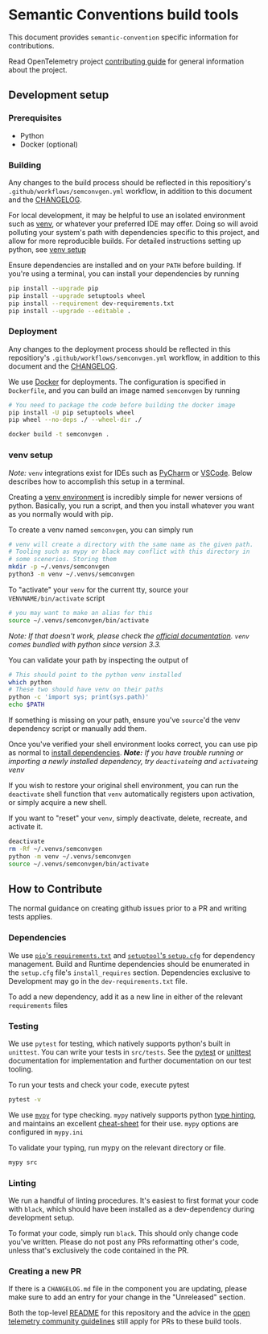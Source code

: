 # Semantic Conventions build tools

This document provides `semantic-convention` specific information for contributions.

Read OpenTelemetry project [contributing
guide](https://github.com/open-telemetry/community/blob/master/CONTRIBUTING.md)
for general information about the project.

## Development setup

### Prerequisites

- Python
- Docker (optional)

### Building

Any changes to the build process should be reflected in this repositiory's `.github/workflows/semconvgen.yml` workflow, in addition to this document and the [CHANGELOG](CHANGELOG.md).

For local development, it may be helpful to use an isolated environment such as [venv](https://docs.python.org/3/library/venv.html), or whatever your preferred IDE may offer. Doing so will avoid polluting your system's path with dependencies specific to this project, and allow for more reproducible builds. For detailed instructions setting up python, see [venv setup](#venv-setup)

Ensure dependencies are installed and on your `PATH` before building. If you're using a terminal, you can install your dependencies by running

```bash
pip install --upgrade pip
pip install --upgrade setuptools wheel
pip install --requirement dev-requirements.txt
pip install --upgrade --editable .
```

### Deployment

Any changes to the deployment process should be reflected in this repositiory's `.github/workflows/semconvgen.yml` workflow, in addition to this document and the [CHANGELOG](CHANGELOG.md).

We use [Docker](https://docs.docker.com/) for deployments. The configuration is specified in `Dockerfile`, and you can build an image named `semconvgen` by running

```bash
# You need to package the code before building the docker image
pip install -U pip setuptools wheel
pip wheel --no-deps ./ --wheel-dir ./

docker build -t semconvgen .
```

### venv setup

_Note:_ `venv` integrations exist for IDEs such as [PyCharm](https://www.jetbrains.com/help/pycharm/creating-virtual-environment.html#python_create_virtual_env) or [VSCode](https://code.visualstudio.com/docs/python/environments). Below describes how to accomplish this setup in a terminal.

Creating a [venv environment](https://docs.python.org/3/library/venv.html) is incredibly simple for newer versions of python. Basically, you run a script, and then you install whatever you want as you normally would with pip.

To create a venv named `semconvgen`, you can simply run

```bash
# venv will create a directory with the same name as the given path.
# Tooling such as mypy or black may conflict with this directory in
# some scenerios. Storing them
mkdir -p ~/.venvs/semconvgen
python3 -m venv ~/.venvs/semconvgen
```

To "activate" your `venv` for the current tty, source your `VENVNAME/bin/activate` script

```bash
# you may want to make an alias for this
source ~/.venvs/semconvgen/bin/activate
```

_Note: If that doesn't work, please check the [official documentation](https://docs.python.org/3/tutorial/venv.html). `venv` comes bundled with python since version 3.3._

You can validate your path by inspecting the output of

```bash
# This should point to the python venv installed
which python
# These two should have venv on their paths
python -c 'import sys; print(sys.path)'
echo $PATH
```

If something is missing on your path, ensure you've `source`'d the venv dependency script or manually add them.

Once you've verified your shell environment looks correct, you can use pip as normal to [install dependencies](#building).
_**Note:** If you have trouble running or importing a newly installed dependency, try `deactivate`ing and `activate`ing venv_

If you wish to restore your original shell environment, you can run the `deactivate` shell function that `venv` automatically registers upon activation, or simply acquire a new shell.

If you want to "reset" your `venv`, simply deactivate, delete, recreate, and activate it.

```bash
deactivate
rm -Rf ~/.venvs/semconvgen
python -m venv ~/.venvs/semconvgen
source ~/.venvs/semconvgen/bin/activate
```

## How to Contribute

The normal guidance on creating github issues prior to a PR and writing tests applies.

### Dependencies

We use [`pip`'s `requirements.txt`](https://pip.pypa.io/en/stable/reference/requirements-file-format/) and [`setuptool`'s `setup.cfg`](https://setuptools.pypa.io/en/latest/userguide/declarative_config.html) for dependency management. Build and Runtime dependencies should be enumerated in the `setup.cfg` file's `install_requires` section. Dependencies exclusive to Development may go in the `dev-requirements.txt` file.

To add a new dependency, add it as a new line in either of the relevant `requirements` files

### Testing

We use `pytest` for testing, which natively supports python's built in `unittest`. You can write your tests in `src/tests`. See the [pytest](https://docs.pytest.org/en/7.1.x/contents.html) or [unittest](https://docs.python.org/3/library/unittest.html) documentation for implementation and further documentation on our test tooling.

To run your tests and check your code, execute pytest

```bash
pytest -v
```

We use [`mypy`](https://mypy.readthedocs.io/en/latest/) for type checking. `mypy` natively supports python [type hinting](https://docs.python.org/3/library/typing.html), and maintains an excellent [cheat-sheet](https://mypy.readthedocs.io/en/stable/cheat_sheet_py3.html) for their use. `mypy` options are configured in `mypy.ini`

To validate your typing, run mypy on the relevant directory or file.

```bash
mypy src
```

### Linting

We run a handful of linting procedures. It's easiest to first format your code with `black`, which should have been installed as a dev-dependency during development setup.

To format your code, simply run `black`. This should only change code you've written. Please do not post any PRs reformatting other's code, unless that's exclusively the code contained in the PR.

### Creating a new PR

If there is a `CHANGELOG.md` file in the component you are updating,
please make sure to add an entry for your change in the "Unreleased" section.

Both the top-level [README](../README.md) for this repository and the advice in the [open telemetry community guidelines](https://opentelemetry.io/docs/contribution-guidelines/) still apply for PRs to these build tools.
